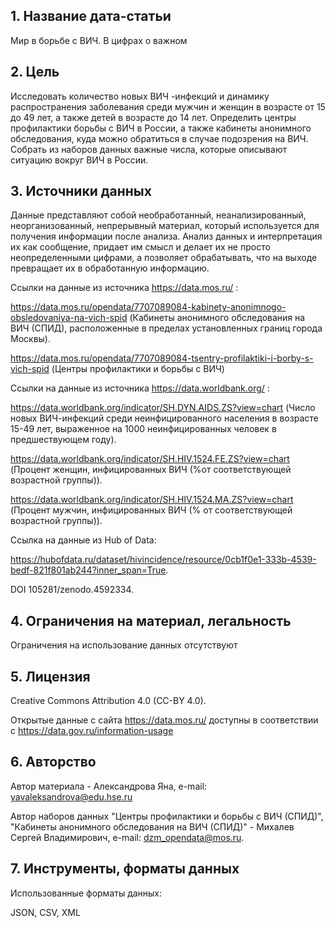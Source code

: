 
## 1. Название дата-статьи 
Мир в борьбе с ВИЧ. В цифрах о важном 
## 2. Цель 
Исследовать количество новых ВИЧ -инфекций и динамику распространения заболевания среди мужчин и женщин в возрасте от 15 до 49 лет, а также детей в возрасте до 14 лет. Определить центры профилактики борьбы с ВИЧ в России, а также кабинеты анонимного обследования, куда можно обратиться в случае подозрения на ВИЧ. Собрать из наборов данных важные числа, которые описывают ситуацию вокруг ВИЧ в России. 
## 3. Источники данных 
Данные представляют собой необработанный, неанализированный, неорганизованный, непрерывный материал, который используется для получения информации после анализа. Анализ данных и интерпретация их как сообщение, придает им смысл и делает их не просто неопределенными цифрами, а позволяет обрабатывать, что на выходе превращает их в обработанную информацию.   

Ссылки на данные из источника https://data.mos.ru/ :  

https://data.mos.ru/opendata/7707089084-kabinety-anonimnogo-obsledovaniya-na-vich-spid (Кабинеты анонимного обследования на ВИЧ (СПИД), расположенные в пределах установленных границ города Москвы).  

https://data.mos.ru/opendata/7707089084-tsentry-profilaktiki-i-borby-s-vich-spid (Центры профилактики и борьбы с ВИЧ)   

Ссылки на данные из источника https://data.worldbank.org/ :  

https://data.worldbank.org/indicator/SH.DYN.AIDS.ZS?view=chart (Число новых ВИЧ-инфекций среди неинфицированного населения в возрасте 15-49 лет, выраженное на 1000 неинфицированных человек в предшествующем году).  

https://data.worldbank.org/indicator/SH.HIV.1524.FE.ZS?view=chart (Процент женщин, инфицированных ВИЧ (%от соответствующей возрастной группы)).  

https://data.worldbank.org/indicator/SH.HIV.1524.MA.ZS?view=chart (Процент мужчин, инфицированных ВИЧ (% от соответствующей возрастной группы)).  

Ссылка на данные из Hub of Data:   

https://hubofdata.ru/dataset/hivincidence/resource/0cb1f0e1-333b-4539-bedf-821f801ab244?inner_span=True. 

DOI 105281/zenodo.4592334. 

## 4. Ограничения на материал, легальность 
Ограничения на использование данных отсутствуют
## 5. Лицензия 
Creative Commons Attribution 4.0 (CC-BY 4.0). 

Открытые данные с сайта https://data.mos.ru/ доступны в соответствии с https://data.gov.ru/information-usage  

## 6. Авторство 
Автор материала - Александрова Яна, e-mail: yavaleksandrova@edu.hse.ru   

Автор наборов данных "Центры профилактики и борьбы с ВИЧ (СПИД)", "Кабинеты анонимного обследования на ВИЧ (СПИД)" - Михалев Сергей Владимирович, e-mail: dzm_opendata@mos.ru. 

## 7. Инструменты, форматы данных 
Использованные форматы данных:   

JSON, CSV, XML


